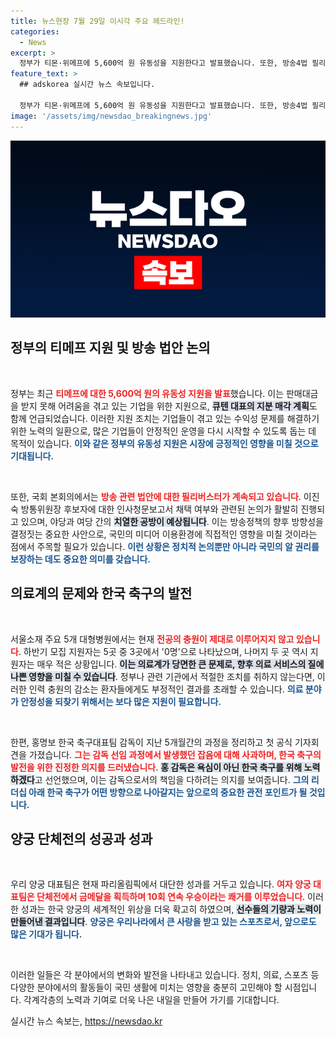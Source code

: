 ```yaml
---
title: 뉴스현장 7월 29일 이시각 주요 헤드라인!
categories:
  - News
excerpt: >
  정부가 티몬·위메프에 5,600억 원 유동성을 지원한다고 발표했습니다. 또한, 방송4법 필리버스터가 계속되고 있으며, 전공의 지원자는 급감세를 보이고 있습니다. 한편, 홍명보 감독이 취임 기자회견에서 다짐을 밝혔고, 양궁 단체전에서 한국팀이 10연패를 기록했습니다.
feature_text: >
  ## adskorea 실시간 뉴스 속보입니다.

  정부가 티몬·위메프에 5,600억 원 유동성을 지원한다고 발표했습니다. 또한, 방송4법 필리버스터가 계속되고 있으며, 전공의 지원자는 급감세를 보이고 있습니다. 한편, 홍명보 감독이 취임 기자회견에서 다짐을 밝혔고, 양궁 단체전에서 한국팀이 10연패를 기록했습니다.
image: '/assets/img/newsdao_breakingnews.jpg'
---
```


<p><img src="/assets/img/newsdao_breakingnews.jpg" alt="adskorea 속보" /></p>

<h2 data-ke-size="size26">정부의 티메프 지원 및 방송 법안 논의</h2>

<p data-ke-size="size16">&nbsp;</p>

<p>정부는 최근 <b><span style="color: #ee2323;">티메프에 대한 5,600억 원의 유동성 지원을 발표</span></b>했습니다. 이는 판매대금을 받지 못해 어려움을 겪고 있는 기업을 위한 지원으로, <b><span style="background-color: #21538527;">큐텐 대표의 지분 매각 계획</span></b>도 함께 언급되었습니다. 이러한 지원 조치는 기업들이 겪고 있는 수익성 문제를 해결하기 위한 노력의 일환으로, 많은 기업들이 안정적인 운영을 다시 시작할 수 있도록 돕는 데 목적이 있습니다. <b><span style="color: #1a5490;">이와 같은 정부의 유동성 지원은 시장에 긍정적인 영향을 미칠 것으로 기대됩니다.</span></b></p>

<p data-ke-size="size16">&nbsp;</p>

<p>또한, 국회 본회의에서는 <b><span style="color: #ee2323;">방송 관련 법안에 대한 필리버스터가 계속되고 있습니다</span></b>. 이진숙 방통위원장 후보자에 대한 인사청문보고서 채택 여부와 관련된 논의가 활발히 진행되고 있으며, 야당과 여당 간의 <b><span style="background-color: #21538527;">치열한 공방이 예상됩니다</span></b>. 이는 방송정책의 향후 방향성을 결정짓는 중요한 사안으로, 국민의 미디어 이용환경에 직접적인 영향을 미칠 것이라는 점에서 주목할 필요가 있습니다. <b><span style="color: #1a5490;">이런 상황은 정치적 논의뿐만 아니라 국민의 알 권리를 보장하는 데도 중요한 의미를 갖습니다.</span></b></p>

<h2 data-ke-size="size26">의료계의 문제와 한국 축구의 발전</h2>

<p data-ke-size="size16">&nbsp;</p>

<p>서울소재 주요 5개 대형병원에서는 현재 <b><span style="color: #ee2323;">전공의 충원이 제대로 이루어지지 않고 있습니다</span></b>. 하반기 모집 지원자는 5곳 중 3곳에서 '0명'으로 나타났으며, 나머지 두 곳 역시 지원자는 매우 적은 상황입니다. <b><span style="background-color: #21538527;">이는 의료계가 당면한 큰 문제로, 향후 의료 서비스의 질에 나쁜 영향을 미칠 수 있습니다</span></b>. 정부나 관련 기관에서 적절한 조치를 취하지 않는다면, 이러한 인력 충원의 감소는 환자들에게도 부정적인 결과를 초래할 수 있습니다. <b><span style="color: #1a5490;">의료 분야가 안정성을 되찾기 위해서는 보다 많은 지원이 필요합니다.</span></b></p>

<p data-ke-size="size16">&nbsp;</p>

<p>한편, 홍명보 한국 축구대표팀 감독이 지난 5개월간의 과정을 정리하고 첫 공식 기자회견을 가졌습니다. <b><span style="color: #ee2323;">그는 감독 선임 과정에서 발생했던 잡음에 대해 사과하며, 한국 축구의 발전을 위한 진정한 의지를 드러냈습니다</span></b>. <b><span style="background-color: #21538527;">홍 감독은 욕심이 아닌 한국 축구를 위해 노력하겠다</span></b>고 선언했으며, 이는 감독으로서의 책임을 다하려는 의지를 보여줍니다. <b><span style="color: #1a5490;">그의 리더십 아래 한국 축구가 어떤 방향으로 나아갈지는 앞으로의 중요한 관전 포인트가 될 것입니다.</span></b></p>

<h2 data-ke-size="size26">양궁 단체전의 성공과 성과</h2>

<p data-ke-size="size16">&nbsp;</p>

<p>우리 양궁 대표팀은 현재 파리올림픽에서 대단한 성과를 거두고 있습니다. <b><span style="color: #ee2323;">여자 양궁 대표팀은 단체전에서 금메달을 획득하며 10회 연속 우승이라는 쾌거를 이루었습니다</span></b>. 이러한 성과는 한국 양궁의 세계적인 위상을 더욱 확고히 하였으며, <b><span style="background-color: #21538527;">선수들의 기량과 노력이 만들어낸 결과입니다</span></b>. <b><span style="color: #1a5490;">양궁은 우리나라에서 큰 사랑을 받고 있는 스포츠로서, 앞으로도 많은 기대가 됩니다.</span></b></p>

<p data-ke-size="size16">&nbsp;</p>

<p>이러한 일들은 각 분야에서의 변화와 발전을 나타내고 있습니다. 정치, 의료, 스포츠 등 다양한 분야에서의 활동들이 <b></b>국민 생활에 미치는 영향을 충분히 고민해야 할 시점입니다. 각계각층의 노력과 기여로 더욱 나은 내일을 만들어 가기를 기대합니다.</p>
실시간 뉴스 속보는, <a href="https://newsdao.kr" rel="dofollow">https://newsdao.kr</a>


